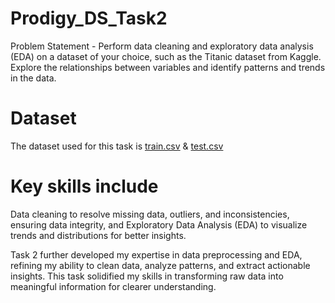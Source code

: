 # Prodigy_DS_Task2
Problem Statement - Perform data cleaning and exploratory data analysis (EDA) on a dataset of your choice, such as the Titanic dataset from Kaggle. Explore the relationships between variables and identify patterns and trends in the data.

# Dataset
The dataset used for this task is [train.csv](https://github.com/Renissa/Prodigy_DS_Task2/blob/f6951106b74412033e447ca827a5809bd695a56c/train.csv) & 
[test.csv](https://github.com/Renissa/Prodigy_DS_Task2/blob/652944082f4b18a2b14b428d561c5edf932a89f0/test.csv)

# Key skills include
Data cleaning to resolve missing data, outliers, and inconsistencies, ensuring data integrity, and Exploratory Data Analysis (EDA) to visualize trends and distributions for better insights. 

Task 2 further developed my expertise in data preprocessing and EDA, refining my ability to clean data, analyze patterns, and extract actionable insights. This task solidified my skills in transforming raw data into meaningful information for clearer understanding.































